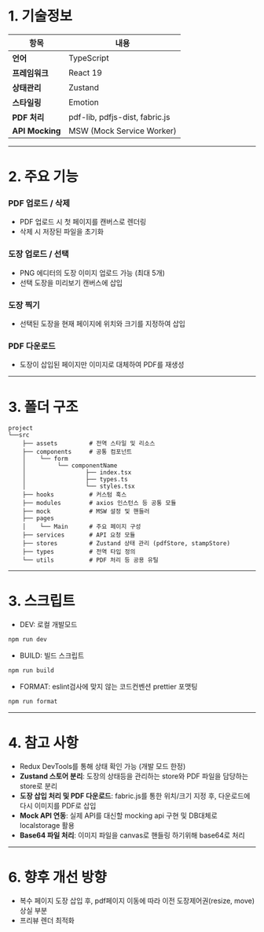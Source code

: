 # 1. 기술정보

| 항목           | 내용               |
|----------------|--------------------|
| **언어**        | TypeScript         |
| **프레임워크**  | React 19           |
| **상태관리**    | Zustand            |
| **스타일링**    | Emotion            |
| **PDF 처리**    | pdf-lib, pdfjs-dist, fabric.js |
| **API Mocking** | MSW (Mock Service Worker) |

---

# 2. 주요 기능

### PDF 업로드 / 삭제
- PDF 업로드 시 첫 페이지를 캔버스로 렌더링
- 삭제 시 저장된 파일을 초기화

### 도장 업로드 / 선택
- PNG 에디터의 도장 이미지 업로드 가능 (최대 5개)
- 선택 도장을 미리보기 캔버스에 삽입

### 도장 찍기
- 선택된 도장을 현재 페이지에 위치와 크기를 지정하여 삽입

### PDF 다운로드
- 도장이 삽입된 페이지만 이미지로 대체하여 PDF를 재생성

---

# 3. 폴더 구조
```
project
└──src
    ├── assets         # 전역 스타일 및 리소스
    ├── components     # 공통 컴포넌트
    │    └── form
    │         └── componentName
    │                 ├── index.tsx
    │                 ├── types.ts    
    │                 └── styles.tsx
    ├── hooks          # 커스텀 훅스
    ├── modules        # axios 인스턴스 등 공통 모듈
    ├── mock           # MSW 설정 및 핸들러
    ├── pages
    │    └── Main      # 주요 페이지 구성
    ├── services       # API 요청 모듈
    ├── stores         # Zustand 상태 관리 (pdfStore, stampStore)
    ├── types          # 전역 타입 정의
    └── utils          # PDF 처리 등 공용 유틸
```
---
# 3. 스크립트

- DEV: 로컬 개발모드

```sh
npm run dev
```

- BUILD: 빌드 스크립트

```sh
npm run build
```

- FORMAT: eslint검사에 맞지 않는 코드컨벤션 prettier 포맷팅

```sh
npm run format
```
---
# 4. 참고 사항
- Redux DevTools를 통해 상태 확인 가능 (개발 모드 한정)
- **Zustand 스토어 분리**: 도장의 상태등을 관리하는 store와 PDF 파일을 담당하는 store로 분리
- **도장 삽입 처리 및 PDF 다운로드**: fabric.js를 통한 위치/크기 지정 후, 다운로드에 다시 이미지를 PDF로 삽입
- **Mock API 연동**: 실제 API를 대신할 mocking api 구현 및 DB대체로 localstorage 활용
- **Base64 파일 처리**: 이미지 파일을 canvas로 핸들링 하기위해 base64로 처리
---

# 6. 향후 개선 방향

- 복수 페이지 도장 삽입 후, pdf페이지 이동에 따라 이전 도장제어권(resize, move) 상실 부분
- 프리뷰 렌더 최적화
